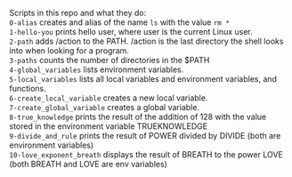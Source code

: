 Scripts in this repo and what they do: <br>
`0-alias` creates and alias of the name `ls` with the value `rm *` <br>
`1-hello-you` prints hello user, where user is the current Linux user.<br>
`2-path` adds  /action to the PATH. /action is the last directory the shell looks into when looking for a program.<br>
`3-paths` counts the number of directories in the $PATH<br>
`4-global_variables` lists environment variables.<br>
`5-local_variables` lists all local variables and environment variables, and functions.<br>
`6-create_local_variable` creates a new local variable.<br>
`7-create_global_variable` creates a global variable.<br>
`8-true_knowledge` prints the result of the addition of 128 with the value stored in the environment variable TRUEKNOWLEDGE<br>
`9-divide_and_rule` prints the result of POWER divided by DIVIDE (both are environment variables)<br>
`10-love_exponent_breath` displays the result of BREATH to the power LOVE (both BREATH and LOVE are env variables) <br> 
